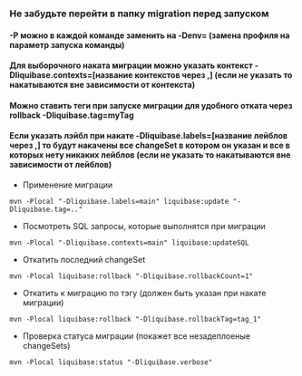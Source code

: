 ### Не забудьте перейти в папку migration перед запуском
#### -P можно в каждой команде заменить на -Denv= (замена профиля на параметр запуска команды)
#### Для выборочного наката миграции можно указать контекст -Dliquibase.contexts=[название контекстов через ,] (если не указать то накатываются вне зависимости от контекста) 
#### Можно ставить теги при запуске миграции для удобного отката через rollback -Dliquibase.tag=myTag
#### Если указать лэйбл при накате -Dliquibase.labels=[название лейблов через ,] то будут накачены все changeSet в котором он указан и все в которых нету никаких лейблов (если не указать то накатываются вне зависимости от лейблов) 
- Применение миграции
```
mvn -Plocal "-Dliquibase.labels=main" liquibase:update "-Dliquibase.tag=.." 
```
- Посмотреть SQL запросы, которые выполнятся при миграции
```
mvn -Plocal "-Dliquibase.contexts=main" liquibase:updateSQL
```
- Откатить последний changeSet
```
mvn -Plocal liquibase:rollback "-Dliquibase.rollbackCount=1"
```
- Откатить к миграцию по тэгу (должен быть указан при накате миграции)
```
mvn -Plocal liquibase:rollback "-Dliquibase.rollbackTag=tag_1" 
```
- Проверка статуса миграции (покажет все незадеплоеные changeSets)
```
mvn -Plocal liquibase:status "-Dliquibase.verbose"
```

